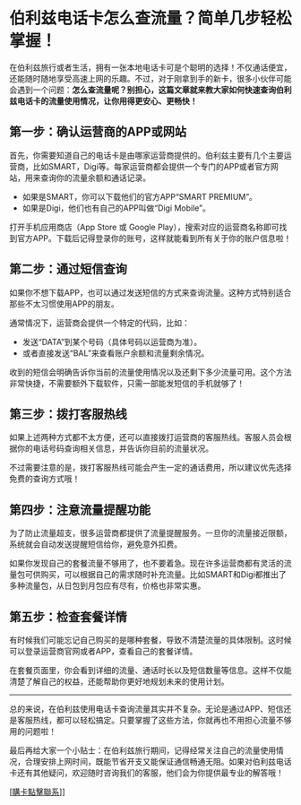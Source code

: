 # 伯利兹电话卡怎么查流量？简单几步轻松掌握！

在伯利兹旅行或者生活，拥有一张本地电话卡可是个聪明的选择！不仅通话便宜，还能随时随地享受高速上网的乐趣。不过，对于刚拿到手的新卡，很多小伙伴可能会遇到一个问题：**怎么查流量呢？别担心，这篇文章就来教大家如何快速查询伯利兹电话卡的流量使用情况，让你用得更安心、更畅快！**

## **第一步：确认运营商的APP或网站**
首先，你需要知道自己的电话卡是由哪家运营商提供的。伯利兹主要有几个主要运营商，比如SMART，Digi等。每家运营商都会提供一个专门的APP或者官方网站，用来查询你的流量余额和通话记录。

- 如果是SMART，你可以下载他们的官方APP“SMART PREMIUM”。
- 如果是Digi，他们也有自己的APP叫做“Digi Mobile”。

打开手机应用商店（App Store 或 Google Play），搜索对应的运营商名称即可找到官方APP。下载后记得登录你的账号，这样就能看到所有关于你的账户信息啦！

## **第二步：通过短信查询**
如果你不想下载APP，也可以通过发送短信的方式来查询流量。这种方式特别适合那些不太习惯使用APP的朋友。

通常情况下，运营商会提供一个特定的代码，比如：
- 发送“DATA”到某个号码（具体号码以运营商为准）。
- 或者直接发送“BAL”来查看账户余额和流量剩余情况。

收到的短信会明确告诉你当前的流量使用情况以及还剩下多少流量可用。这个方法非常快捷，不需要额外下载软件，只需一部能发短信的手机就够了！

## **第三步：拨打客服热线**
如果上述两种方式都不太方便，还可以直接拨打运营商的客服热线。客服人员会根据你的电话号码查询相关信息，并告诉你目前的流量状况。

不过需要注意的是，拨打客服热线可能会产生一定的通话费用，所以建议优先选择免费的查询方式哦！

## **第四步：注意流量提醒功能**
为了防止流量超支，很多运营商都提供了流量提醒服务。一旦你的流量接近限额，系统就会自动发送提醒短信给你，避免意外扣费。

如果你发现自己的套餐流量不够用了，也不要着急。现在许多运营商都有灵活的流量包可供购买，可以根据自己的需求随时补充流量。比如SMART和Digi都推出了多种流量包，从日包到月包应有尽有，价格也非常实惠。

## **第五步：检查套餐详情**
有时候我们可能忘记自己购买的是哪种套餐，导致不清楚流量的具体限制。这时候可以登录运营商官网或者APP，查看自己的套餐详情。

在套餐页面里，你会看到详细的流量、通话时长以及短信数量等信息。这样不仅能清楚了解自己的权益，还能帮助你更好地规划未来的使用计划。

---

总的来说，在伯利兹使用电话卡查询流量其实并不复杂。无论是通过APP、短信还是客服热线，都可以轻松搞定。只要掌握了这些方法，你就再也不用担心流量不够用的问题啦！

最后再给大家一个小贴士：在伯利兹旅行期间，记得经常关注自己的流量使用情况，合理安排上网时间，既能节省开支又能保证通信畅通无阻。如果对伯利兹电话卡还有其他疑问，欢迎随时咨询我们的客服，他们会为你提供最专业的解答哦！

[[購卡點擊聯系](https://t.me/s/esim1088)]]